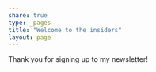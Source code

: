 ```yaml
---
share: true
type: _pages
title: "Welcome to the insiders"
layout: page
---
```

Thank you for signing up to my newsletter!